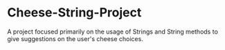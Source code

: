 # Cheese-String-Project
A project focused primarily on the usage of Strings and String methods to give suggestions on the user's cheese choices.

